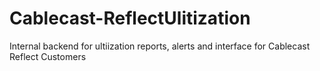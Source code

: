 # Cablecast-ReflectUlitization
Internal backend for ultiization reports, alerts and interface for Cablecast Reflect Customers
